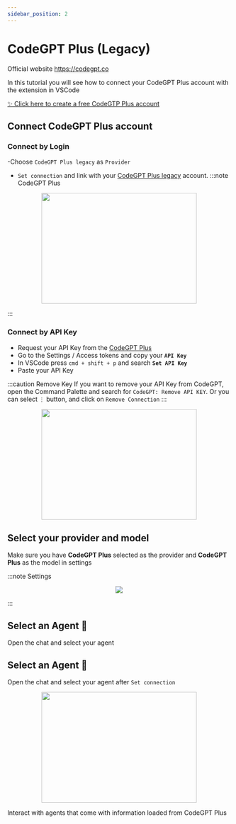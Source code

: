 ```yaml
---
sidebar_position: 2
---
```


# CodeGPT Plus (Legacy)

Official website https://codegpt.co

In this tutorial you will see how to connect your CodeGPT Plus account with the extension in VSCode

[✨ Click here to create a free CodeGTP Plus account](https://account.codegpt.co/auth/register)

## Connect CodeGPT Plus account

### Connect by Login
-Choose `CodeGPT Plus legacy` as `Provider`
- `Set connection` and link with your [CodeGPT Plus legacy](https://account.codegpt.co/) account.
:::note CodeGPT Plus
<p align="center">
    <img width="350" height="250" src="https://github.com/davila7/code-gpt-docs/assets/37567214/6798ab1f-5d19-407a-bc28-b4a5b9ea9b3f" />
</p>
:::

### Connect by API Key
  - Request your API Key from the [CodeGPT Plus](https://plus.codegpt.co/settings/apikey)
  - Go to the Settings / Access tokens and copy your **`API Key`**
  - In VSCode press ```cmd + shift + p``` and search **`Set API Key`**
  - Paste your API Key

:::caution Remove Key
If you want to remove your API Key from CodeGPT, open the Command Palette and search for `CodeGPT: Remove API KEY`. Or you can select `⋮` button, and click on `Remove Connection`
:::

<p align="center">
      <img width="350" height="250" src="https://github.com/davila7/code-gpt-docs/assets/37567214/7a786f2e-f65d-4862-a1f7-61b705ff1cd5" />
</p>

## Select your provider and model
Make sure you have **CodeGPT Plus** selected as the provider and **CodeGPT Plus** as the model in settings

:::note Settings
<p align="center">
    <img src="https://github-production-user-asset-6210df.s3.amazonaws.com/6216945/274446065-993eca0d-30e3-4642-8e08-c5e51381f0e6.png" />
</p>
:::

## Select an Agent 🤖
Open the chat and select your agent
## Select an Agent 🤖
Open the chat and select your agent after `Set connection`

<p align="center">
      <img width="350" height="250" src="https://github.com/davila7/code-gpt-docs/assets/37567214/774ca6a0-4e00-4e3f-b001-51c834dc5ecf" />
</p>

Interact with agents that come with information loaded from CodeGPT Plus




